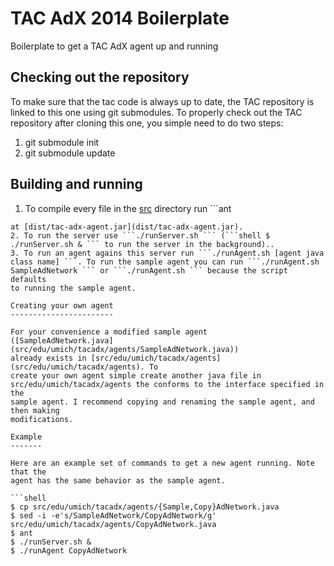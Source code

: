 TAC AdX 2014 Boilerplate
========================

Boilerplate to get a TAC AdX agent up and running

Checking out the repository
---------------------------

To make sure that the tac code is always up to date, the TAC repository is
linked to this one using git submodules. To properly check out the TAC
repository after cloning this one, you simple need to do two steps:

1. git submodule init
2. git submodule update

Building and running
--------------------

1. To compile every file in the [src](src) directory run ```ant
```. This will create a jar of all of your files (agents) in to the jar locatted
at [dist/tac-adx-agent.jar](dist/tac-adx-agent.jar).
2. To run the server use ```./runServer.sh ``` (```shell $
./runServer.sh & ``` to run the server in the background)..
3. To run an agent agains this server run ```./runAgent.sh [agent java
class name] ```. To run the sample agent you can run ```./runAgent.sh
SampleAdNetwork ``` or ```./runAgent.sh ``` because the script defaults
to running the sample agent.

Creating your own agent
-----------------------

For your convenience a modified sample agent
([SampleAdNetwork.java](src/edu/umich/tacadx/agents/SampleAdNetwork.java))
already exists in [src/edu/umich/tacadx/agents](src/edu/umich/tacadx/agents). To
create your own agent simple create another java file in
src/edu/umich/tacadx/agents the conforms to the interface specified in the
sample agent. I recommend copying and renaming the sample agent, and then making
modifications.

Example
-------

Here are an example set of commands to get a new agent running. Note that the
agent has the same behavior as the sample agent.

```shell
$ cp src/edu/umich/tacadx/agents/{Sample,Copy}AdNetwork.java
$ sed -i -e's/SampleAdNetwork/CopyAdNetwork/g' src/edu/umich/tacadx/agents/CopyAdNetwork.java
$ ant
$ ./runServer.sh &
$ ./runAgent CopyAdNetwork
```
